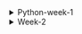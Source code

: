 <details>
<summary>Python-week-1</summary>
  * today was my first day since I was at the hospital the last two days. I learnt new things like installing all the necessary apps for my coding environment like python, jupiter and the text editor visual 
      studio codde, I also created github.
* I also learnt introduction to python,why python is important and syntax that python uses which is different from other different languages.
    * python variables, how to declare the variables and assign variables to them
    * why comments are important and how to use them.
    * the differre between global and local variables.
    * Different python data types that are available like float,int string, boolean etc
    * Data structures that we have lists and how is it different from tuples and dictionery's
* list
      * List is a collection which is ordered and changeable. Allows duplicate members
      * List items are ordered, changeable, and allow duplicate values.
      *List items are indexed, the first item has index [0], the second item has index [1] etc
      *To determine how many items a list has, use the len() function
      *lists are defined as objects with the data type 'list'
  *Tuples
     *tuples are used to store multiple items in a single variable
     *is ordered and unchangeable.
     * are written with round brackets.
     *Tuple is a collection which is ordered and unchangeable. Allows duplicate members.
*Dictionery's
   *Dictionary is a collection which is ordered and changeable. No duplicate members.
   * items are presented in key:value pairs, and can be referred to by using the key name.

* different opearators that we have got such as arithmetic,logic,string ,comparison etc.
* python divides the operations the following groups:
  * arithmetic * / + %
  * assignment = += -= 
  * comparison == < > <= >= !=
  * logical and or not
  * identity is  is not
  *the order of operator precedence describes the order which operations are performed.
    ()	Parentheses	
    **	Exponentiation	
    +x  -x  ~x	Unary plus, unary minus, and bitwise NOT	
    *  /  //  %	Multiplication, division, floor division, and modulus
   
    *  Control flow
    *  conditions can be used commonly are "if statements" and loops.
    * "if statement" is written by using the if keyword.
    * I learnt that python relies on indentation (whitespace at the beginning of a line) to define scope in the code. Other programming languages often use curly-brackets for this purpose.
    * for example
    * use two variables, a and b, which are used as part of the if statement to test whether b is greater than a. As a is 33, and b is 200, we know that 200 is greater than 33, and so we print to screen that "b is 
       greater than a"
    * Elif
      *The elif keyword is if the previous conditions were not true, then try this condition
    *  Else
     * The else keyword catches anything which isn't caught by the preceding conditions.
     * python has two primitive loop commands:
       *while loops
       *for loops
       
    *while loop
       * With the while loop  can execute a set of statements as long as a condition is true
       *to increment index, or else the loop will continue forever.
       *With the break statement  can stop the loop even if the while condition is true
       * Stop the repetion when the loop reaches the specified value
       *With the continue statement can stop the current iteration, and continue with the next
* for loop
     * for loop is used for iterating over a sequence
     * does not require an indexing variable to set beforehand
     * To loop through a set of code a specified number of times, can use the range() function,
     * The range() function returns a sequence of numbers, starting from 0 by default, and increments by 1 (by default), and ends at a specified number.
     * it is possible to specify the starting value by adding a parameter range(2,6)which means values from 2 to 6 (but not adding 6)
     * it is possible to specify the increment value by adding a third parameter range(2,30,3)
     * the else  in for loop specifies a block of code to be executes when the loop is finished
     * nested loop is a loop inside a loop
     * the inner loop will be executes done-time for each iteration of the outer loop 
* functions
* can be defined using the "def" keyword followed by the function name and arguments in parentheses
* can take one or more arguments, and they may or may not return a value
* Functions can take one or more arguments, and they may or may not return a value.
* the print function is an example of a function that does not return anything, but rather prints output to the console.
* To call a function, use the function name followed by parenthesis.
* def my_function():
       print("Hello from a function")
 my_function()
*Information can be passed into functions as arguments.
*Arguments are specified after the function name, inside the parentheses. You can add as many arguments as you want, just separate them with a comma.
*By default, a function must be called with the correct number of arguments. Meaning that if your function expects 2 arguments, you have to call the function with 2 arguments, not more, and not less
*If you do not know how many arguments that will be passed into your function, add a * before the parameter name in the function definition.
*This way the function will receive a tuple of arguments, and can access the items accordingly
* if you do not know how many keyword arguments that will be passed into your function, add two asterisk: ** before the parameter name in the function definition.This way the function will receive a dictionary of arguments, and can access the items accordingly
* You can send any data types of argument to a function (string, number, list, dictionary etc.), and it will be treated as the same data type inside the function.
E.g. if you send a List as an argument, it will still be a List when it reaches the function

* Classes and objects
*  When we define a class, we use an uppercase letter for the class name, and we start defining all the functions and attributes inside the class definition.
*  A Class is like an object constructor, or a "blueprint" for creating objects.
*  To create a class, use the keyword class
*  Now we can use the class named MyClass to create objects
*  To understand the meaning of classes we have to understand the built-in __init__() function.
*  All classes have a function called __init__(), which is always executed when the class is being initiated.
* Use the __init__() function to assign values to object properties, or other operations that are necessary to do when the object is being created
* usually begin by creating a special function called the initialization function, or "init" function, which gets called every time an instance of the class is created. The init function takes in a variable called "self,"
  *can access any of the attributes or functions in the class using the "self" variable.
  * These class instances are called objects, and the variables inside these classes are called attributes, while the functions are called methods. 
 *The __init__() function is called automatically every time the class is being used to create a new object.
*The __str__() function controls what should be returned when the class object is represented as a string.
*It does not have to be named self , you can call it whatever you like, but it has to be the first parameter of any function in the class the __str__() function is not set, the string representation of the object is returned
*IfThe self parameter is a reference to the current instance of the class, and is used to access variables that belongs to the class.
* BASIC DATA TYPES
 * converting from one type to another, such as float to int, we call it casting
* Python doesn't round when casting floats to ints, it merely removes the decimal part.
* To round a float to the nearest int, we can use the round function.
* can also specify how many decimal places to round to, such as rounding 4.67 to 5. 
* Floats are stored as binary ones and zeros in memory, and due to limited memory
* if you pass a number as a string, the int class will convert it to an integer. For example, "100" becomes the integer 100.
* To use the decimal module, you need to import the decimal class and the getcontext function at the top of your code. The getcontext function returns a context object that holds global settings for using the 
 decimal class
* Python easily casts integers to booleans - 1 is true and 0 is false. In fact, anything except 0 is true. So even -1 and imaginary 1 are true, but float 0 and imaginary 0 are false.
* Boolean true is true, of course, and anything other than an empty string is also true. So even the string "false" is true. The only false string is an empty one, but be careful not to accidentally have a space 
 in there
* Python has numerous tools to analyze and construct strings, and one of the most useful is slicing. Slicing refers to taking a portion of a string and returning it
* Python has a few ways to create strings, including string concatenation and f-strings. F-strings allow us to insert variables or expressions inside curly braces in a string. We can also do rounding and number formatting with f-strings
* Python has a handy feature for creating multi-line strings by using triple quotes. If we need to include literal triple quotes in the string, we can escape them with a backslash
* When computers store information, it's done as ones and zeros.
* Bytes objects are immutable, like tuples, but you can use a byte array if you need to modify the data. You can treat a byte array like a string and modify specific byte values using slice notation.


* Basic Data Structures
* licing can be used to extract a range of values from a list or string, and you can also add a third value to control the step size.
* Range function can be used to generate longer lists, which can also be sliced.
* Negative values can be used to step backward through the list. All of these operations allow for the extraction of data from lists or strings one value at a time.
*To add an item to the end of a list, we can use the append() method. For example, if we have a list myList with the values 1, 2, 3, 4, we can append the value 5 to it by typing myList.append(5) and then printing myList
* we want to insert an item at a specific position in the list, we can use the insert() method. For instance, if we want to insert the value 10 at position 3 in myList, we can type myList.insert(3, 10) and then print myList.
* There are two ways to remove items from a list. The first method is called remove(), which removes an item based on its value, not its index.
* For instance, if we want to remove the value 5 from myList, we can type myList.remove(5) and then print myList. However, if we try to remove a value that isn't in the list, we will get an error.
* The second method to remove items from a list is pop().
*  This method removes and returns the item at the end of the list. For example, if we type myList.pop() and then print myList, the last item will be removed from myList.
* can also use a loop with pop() to remove all items from the list. For example, we can use a while loop with the condition while len(myList) > 0: and inside the loop, we can print myList.pop(). After the loop, the list will be empty
* its are not ordered lists but rather collections of elements, so their order is randomized. You can't access elements in a set using an index or slicing syntax. However, you can add elements to a set using the add() function and remove elements using the discard() function.
* You can also check if an element is in a set using the membership operator (in) and find the length of a set using the length() function. Lastly, sets have a pop() function that removes and returns an arbitrary element from the set.
* To access a specific key-value pair in the dictionary, you can simply type the name of the dictionary followed by the key in square brackets.
* To add a new key-value pair, you can use a similar syntax with the assignment operator.
* If you want to update an existing key-value pair, simply access it and reassign it a new value.
* can also access the keys and values of a dictionary using the .keys() and .values() methods, respectively.
* Using a list comprehension, we can multiply each item in the list by two, like this: two times item for item in my list. This is really cool, right? The list comprehension is enclosed in square brackets, and the syntax is similar to that of a for loop.
* A list comprehension allows you to create a for loop in one line while also returning a copy of the list you're iterating over. It also enables you to filter or apply functions to every item in a list.
</details>
<details>
     <summary>Week-2</summary>
*fUNCTIONS
 
   * Functions are composed of a name and parameters, which are denoted by the def statement. 
   * to create a function, let's call it performOperation and include num1, num2, and operation as parameters. 
   * If the operation is "sum," the function should return the sum of num1 and num2, and if it is "multiply," the function should return the product of num1 and num2.
   * If our function has a lot of these optional keyword parameters, it can become confusing to determine their order. Therefore, it may be more clear and easier to read to explicitly state "operation equals 
      multiply". 
  *  When calling the function, pass in the message before or after the operation, as long as we specify which argument is which by using a comma to separate them.
  *  the order of the first two arguments is important and cannot be changed. However, after these mandatory arguments, the keyword arguments can be in any order. 
  *  to allow users to pass in any number of variables, use the asterisk symbol before the argument name to create a pointer to the inputted variables. 
  *  **kwargs- In order to handle keyword arguments, a method called kwargs can be used. Kwags is short for keyword arguments.
* Variables and Scope
   * there are two types of variables: local variables, which are defined inside the function, and global variables, which are defined outside the function in the 
     main code block.
   * if variable is defined in the global scope, it can be printed in both functions. When Python looks up the variable's data, it checks the local scope first and 
      then the global scope. We can also redefine a message in function one's local scope and print both the local and global values of the message. 
   * locals()
   * are the variable names that are only accessible locally within the function
   * there are two types of variables: local variables, which are defined inside the function, and global variables, which are defined outside the function in the main code block.
   * globals()
   * Variables that are created outside of a function (as in all of the examples above) are known as global variables.
   * can be used by everyone, both inside of functions and outside.
   * if you create a variable with the same name inside a function, this variable will be local, and can only be used inside the function.
   * The global variable with the same name will remain as it was, global and with the original value.
  
 Python, instance attributes are variables that are bound to a specific instance of a class. They are unique to each instance and are accessed using the instance name followed by a dot and then the attribute name. Instance attributes are defined within the methods of a class, typically within the __init__ method, but they can also be created dynamically during runtime.

</details>

